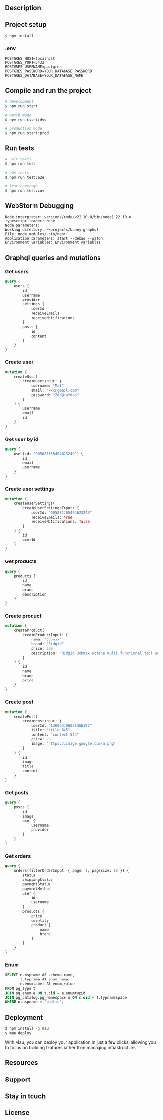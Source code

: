 ## Description

[//]: # ([Nest]&#40;https://github.com/nestjs/nest&#41; framework TypeScript starter repository.)

## Project setup

```bash
$ npm install
```

### .env

```text
POSTGRES_HOST=localhost
POSTGRES_PORT=5432
POSTGRES_USERNAME=postgres
POSTGRES_PASSWORD=YOUR_DATABASE_PASSWORD
POSTGRES_DATABASE=YOUR_DATABASE_NAME
```

## Compile and run the project

```bash
# development
$ npm run start

# watch mode
$ npm run start:dev

# production mode
$ npm run start:prod
```

## Run tests

```bash
# unit tests
$ npm run test

# e2e tests
$ npm run test:e2e

# test coverage
$ npm run test:cov
```

## WebStorm Debugging

```text
Node interpreter: versions/node/v22.10.0/bin/node) 22.10.0
TypeScript loader: None
Node parameters: 
Working directory: ~/projects/bunny-graphql
File: node_modules/.bin/nest
Application parameters: start --debug --watch
Environment variables: Environment variables
```

## Graphql queries and mutations

### Get users

```graphql
query {
    users {
        id
        username
        provider
        settings {
            userId
            receiveEmails
            receiveNotifications
        }
        posts {
            id
            content
        }
    }
}

```

### Create user

```graphql
mutation {
    createUser(
        createUserInput: {
            username: "Maf"
            email: "xxx@gmail.com"
            password: "Zdd@fafdas"
        }
    ) {
        username
        email
        id
    }
}


```

### Get user by id

```graphql
query {
    user(id: "905081365494623249") {
        id
        email
        username
    }
}

```

### Create user settings

```graphql
mutation {
    createUserSettings(
        createUserSettingsInput: {
            userId: "905081365494623249"
            receiveEmails: true
            receiveNotifications: false
        }
    ) {
        id
        userId
    }
}

```

### Get products

```graphql
query {
    products {
        id
        name
        brand
        description
    }
}

```

### Create product

```graphql
mutation {
    createProduct(
        createProductInput: {
            name: "Jobmax"
            brand: "Ridgid"
            price: 560
            description: "Ridgid Jobmax octane multi functional tool set"
        }
    ) {
        id
        name
        brand
        price
    }
}

```

### Create post

```graphql
mutation {
    createPost(
        createPostInput: {
            userId: "136964796021366197"
            title: "title 645"
            content: "content 544"
            price: 20
            image: "https://image.google.com/a.png"
        }
    ) {
        id
        image
        title
        content
    }
}

```

### Get posts

```graphql
query {
    posts {
        id
        image
        user {
            username
            provider
        }
    }
}

```

### Get orders

```graphql
query {
    orders(filterOrderInput: { page: 1, pageSize: 10 }) {
        status
        shippingStatus
        paymentStatus
        paymentMethod
        user {
            id
            username
        }
        products {
            price
            quantity
            product {
                name
                brand
            }
        }
    }
}

```

### Enum

```sql
SELECT n.nspname AS schema_name,
       t.typname AS enum_name,
       e.enumlabel AS enum_value
FROM pg_type t
JOIN pg_enum e ON t.oid = e.enumtypid
JOIN pg_catalog.pg_namespace n ON n.oid = t.typnamespace
WHERE n.nspname = 'public';
```

## Deployment

```bash
$ npm install -g mau
$ mau deploy
```

With Mau, you can deploy your application in just a few clicks, allowing you to focus on building features rather than
managing infrastructure.

## Resources

## Support

## Stay in touch

## License

